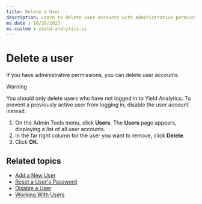```yaml
---
title: Delete a User
description: Learn to delete user accounts with administrative permissions. You must delete users who have not logged in to Yield Analytics.
ms.date : 10/28/2023
ms.custom : yield-analytics-ui
---
```


# Delete a user

If you have administrative permissions, you can delete user accounts.

> [!WARNING]
> You should only delete users who have not logged in to Yield Analytics. To prevent a previously active user from logging in, disable the user account instead.

1. On the Admin Tools menu, click **Users**. The **Users** page appears, displaying a list of all user accounts.
1. In the far right column for the user you want to remove, click **Delete**.
1. Click **OK**.

## Related topics

- [Add a New User](add-a-new-user.md)
- [Reset a User's Password](reset-a-user-s-password.md)
- [Disable a User](disable-a-user.md)
- [Working With Users](working-with-users.md)
